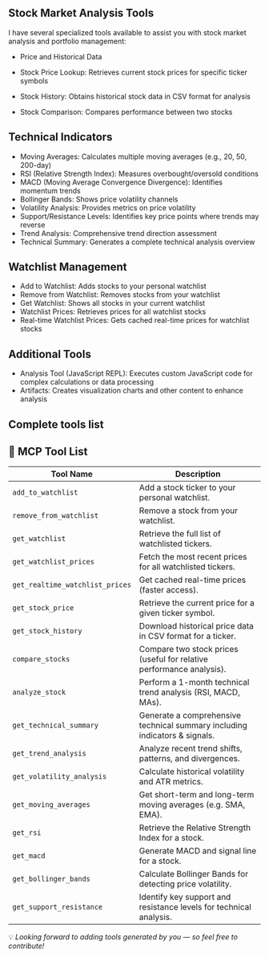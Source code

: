 ## Stock Market Analysis Tools
I have several specialized tools available to assist you with stock market analysis and portfolio management:

- Price and Historical Data

- Stock Price Lookup: Retrieves current stock prices for specific ticker symbols
- Stock History: Obtains historical stock data in CSV format for analysis
- Stock Comparison: Compares performance between two stocks

## Technical Indicators

- Moving Averages: Calculates multiple moving averages (e.g., 20, 50, 200-day)
- RSI (Relative Strength Index): Measures overbought/oversold conditions
- MACD (Moving Average Convergence Divergence): Identifies momentum trends
- Bollinger Bands: Shows price volatility channels
- Volatility Analysis: Provides metrics on price volatility
- Support/Resistance Levels: Identifies key price points where trends may reverse
- Trend Analysis: Comprehensive trend direction assessment
- Technical Summary: Generates a complete technical analysis overview


## Watchlist Management

- Add to Watchlist: Adds stocks to your personal watchlist
- Remove from Watchlist: Removes stocks from your watchlist
- Get Watchlist: Shows all stocks in your current watchlist
- Watchlist Prices: Retrieves prices for all watchlist stocks
- Real-time Watchlist Prices: Gets cached real-time prices for watchlist stocks

## Additional Tools

- Analysis Tool (JavaScript REPL): Executes custom JavaScript code for complex calculations or data processing
- Artifacts: Creates visualization charts and other content to enhance analysis

## Complete tools list

## 🧰 MCP Tool List

| Tool Name                      | Description                                                                 |
|-------------------------------|-----------------------------------------------------------------------------|
| `add_to_watchlist`            | Add a stock ticker to your personal watchlist.                             |
| `remove_from_watchlist`       | Remove a stock from your watchlist.                                        |
| `get_watchlist`               | Retrieve the full list of watchlisted tickers.                             |
| `get_watchlist_prices`        | Fetch the most recent prices for all watchlisted tickers.                  |
| `get_realtime_watchlist_prices` | Get cached real-time prices (faster access).                              |
| `get_stock_price`             | Retrieve the current price for a given ticker symbol.                      |
| `get_stock_history`           | Download historical price data in CSV format for a ticker.                 |
| `compare_stocks`              | Compare two stock prices (useful for relative performance analysis).       |
| `analyze_stock`               | Perform a 1-month technical trend analysis (RSI, MACD, MAs).               |
| `get_technical_summary`       | Generate a comprehensive technical summary including indicators & signals. |
| `get_trend_analysis`          | Analyze recent trend shifts, patterns, and divergences.                    |
| `get_volatility_analysis`     | Calculate historical volatility and ATR metrics.                           |
| `get_moving_averages`         | Get short-term and long-term moving averages (e.g. SMA, EMA).             |
| `get_rsi`                     | Retrieve the Relative Strength Index for a stock.                          |
| `get_macd`                    | Generate MACD and signal line for a stock.                                 |
| `get_bollinger_bands`         | Calculate Bollinger Bands for detecting price volatility.                  |
| `get_support_resistance`      | Identify key support and resistance levels for technical analysis.         |


💡 *Looking forward to adding tools generated by you — so feel free to contribute!*

